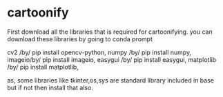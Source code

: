# cartoonify

First download all the libraries that is required for cartoonifying.
you can download these libraries by going to conda prompt

cv2 /by/ pip install opencv-python,
numpy /by/ pip install numpy,
imageio/by/ pip install imageio,
easygui /by/ pip install easygui,
matplotlib /by/ pip install matplotlib,

as, some libraries like tkinter,os,sys are standard library included in base but if not then install that also.
